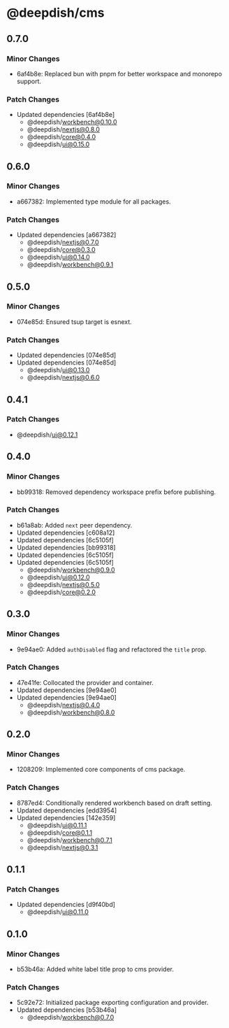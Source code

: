 # @deepdish/cms

## 0.7.0

### Minor Changes

- 6af4b8e: Replaced bun with pnpm for better workspace and monorepo support.

### Patch Changes

- Updated dependencies [6af4b8e]
  - @deepdish/workbench@0.10.0
  - @deepdish/nextjs@0.8.0
  - @deepdish/core@0.4.0
  - @deepdish/ui@0.15.0

## 0.6.0

### Minor Changes

- a667382: Implemented type module for all packages.

### Patch Changes

- Updated dependencies [a667382]
  - @deepdish/nextjs@0.7.0
  - @deepdish/core@0.3.0
  - @deepdish/ui@0.14.0
  - @deepdish/workbench@0.9.1

## 0.5.0

### Minor Changes

- 074e85d: Ensured tsup target is esnext.

### Patch Changes

- Updated dependencies [074e85d]
- Updated dependencies [074e85d]
  - @deepdish/ui@0.13.0
  - @deepdish/nextjs@0.6.0

## 0.4.1

### Patch Changes

- @deepdish/ui@0.12.1

## 0.4.0

### Minor Changes

- bb99318: Removed dependency workspace prefix before publishing.

### Patch Changes

- b61a8ab: Added `next` peer dependency.
- Updated dependencies [c608a12]
- Updated dependencies [6c5105f]
- Updated dependencies [bb99318]
- Updated dependencies [6c5105f]
- Updated dependencies [6c5105f]
  - @deepdish/workbench@0.9.0
  - @deepdish/ui@0.12.0
  - @deepdish/nextjs@0.5.0
  - @deepdish/core@0.2.0

## 0.3.0

### Minor Changes

- 9e94ae0: Added `authDisabled` flag and refactored the `title` prop.

### Patch Changes

- 47e41fe: Collocated the provider and container.
- Updated dependencies [9e94ae0]
- Updated dependencies [9e94ae0]
  - @deepdish/nextjs@0.4.0
  - @deepdish/workbench@0.8.0

## 0.2.0

### Minor Changes

- 1208209: Implemented core components of cms package.

### Patch Changes

- 8787ed4: Conditionally rendered workbench based on draft setting.
- Updated dependencies [edd3954]
- Updated dependencies [142e359]
  - @deepdish/ui@0.11.1
  - @deepdish/core@0.1.1
  - @deepdish/workbench@0.7.1
  - @deepdish/nextjs@0.3.1

## 0.1.1

### Patch Changes

- Updated dependencies [d9f40bd]
  - @deepdish/ui@0.11.0

## 0.1.0

### Minor Changes

- b53b46a: Added white label title prop to cms provider.

### Patch Changes

- 5c92e72: Initialized package exporting configuration and provider.
- Updated dependencies [b53b46a]
  - @deepdish/workbench@0.7.0
